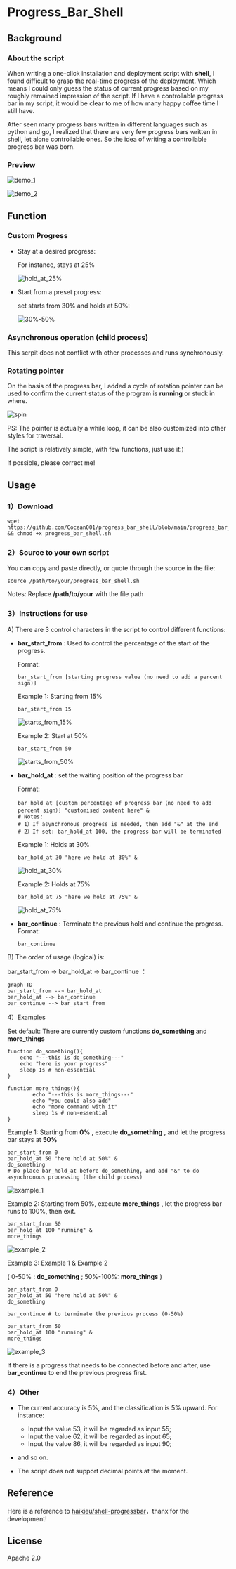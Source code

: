 # Progress_Bar_Shell

## Background

### About the script

When writing a one-click installation and deployment script with **shell**, I found difficult to grasp the real-time progress of the deployment. Which means I could only guess the status of current progress based on my roughly remained impression of the script. If I have a controllable progress bar in my script, it would be clear to me of how many happy coffee time I still have.

After seen many progress bars written in different languages such as python and go, I realized that there are very few progress bars written in shell, let alone controllable ones. So the idea of writing a controllable progress bar was born.

### Preview

![demo_1](demo_gif/demo_1.gif)

![demo_2](demo_gif/demo_2.gif)

## Function

### Custom Progress

- Stay at a desired progress:

  For instance, stays at 25%

  ![hold_at_25%](demo_gif/hold_at_25%25.gif)

- Start from a preset progress:

  set starts from 30% and holds at 50%: 

  ![30%-50%](demo_gif/30%25-50%25.gif)

### Asynchronous operation (child process)

This scrpit does not conflict with other processes and runs synchronously.

### Rotating pointer

On the basis of the progress bar, I added a cycle of rotation pointer can be used to confirm the current status of the program is **running** or stuck in where.

![spin](demo_gif/spin.gif)

PS:  The pointer is actually a while loop, it can be also customized into other styles for traversal.



The script is relatively simple, with few functions, just use it:)

If possible, please correct me!

## Usage

### 1）Download

```
wget https://github.com/Cocean001/progress_bar_shell/blob/main/progress_bar_shell.sh && chmod +x progress_bar_shell.sh
```



### 2）Source to your own script

You can copy and paste directly, or quote through the source in the file:

```
source /path/to/your/progress_bar_shell.sh
```

Notes: Replace **/path/to/your** with the file path



### 3）Instructions for use

A) There are 3 control characters in the script to control different functions:

- **bar_start_from** : Used to control the percentage of the start of the progress.

  Format:

  ```shell
  bar_start_from [starting progress value (no need to add a percent sign)]
  ```

  Example 1: Starting from 15%

  ```shell
  bar_start_from 15
  ```

  ![starts_from_15%](demo_gif/starts_from_15%25.gif)

  Example 2: Start at 50%

  ```
  bar_start_from 50
  ```

  ![starts_from_50%](demo_gif/starts_from_50%25.gif)

  

- **bar_hold_at** : set the waiting position of the progress bar

  Format:

  ```shell
  bar_hold_at [custom percentage of progress bar（no need to add percent sign）] "customised content here" &
  # Notes:
  # 1）If asynchronous progress is needed, then add "&" at the end
  # 2）If set: bar_hold_at 100, the progress bar will be terminated
  ```

  Example 1: Holds at 30%

  ```shell
  bar_hold_at 30 "here we hold at 30%" &
  ```

  ![hold_at_30%](demo_gif/hold_at_30%25.gif)

  Example 2: Holds at 75%

  ```shell
  bar_hold_at 75 "here we hold at 75%" &
  ```

  ![hold_at_75%](demo_gif/hold_at_75%25.gif)

- **bar_continue** : Terminate the previous hold and continue the progress. Format:

  ```shell
  bar_continue
  ```



B) The order of usage (logical) is:

bar_start_from -> bar_hold_at -> bar_continue ：



```mermaid
graph TD
bar_start_from --> bar_hold_at
bar_hold_at --> bar_continue
bar_continue --> bar_start_from

```

4）Examples

Set default: There are currently custom functions **do_something** and **more_things**

```shell
function do_something(){
    echo "---this is do_something---"
    echo "here is your progress"
    sleep 1s # non-essential
}

function more_things(){
		echo "---this is more_things---"
		echo "you could also add"
		echo "more command with it"
		sleep 1s # non-essential
}
```



Example 1: Starting from **0%** , execute **do_something** , and let the progress bar stays at **50%**

```shell
bar_start_from 0
bar_hold_at 50 "here hold at 50%" & 
do_something
# Do place bar_hold_at before do_something, and add "&" to do asynchronous processing (the child process)
```

![example_1](demo_gif/example_1.gif)

Example 2: Starting from 50%, execute **more_things** , let the progress bar runs to 100%, then exit.

```shell
bar_start_from 50
bar_hold_at 100 "running" &
more_things
```

![example_2](demo_gif/example_2.gif)

Example 3: Example 1 & Example 2 

( 0-50% : **do_something** ; 50%-100%: **more_things** )

```shell
bar_start_from 0
bar_hold_at 50 "here hold at 50%" &
do_something

bar_continue # to terminate the previous process (0-50%)

bar_start_from 50
bar_hold_at 100 "running" &
more_things
```

![example_3](https://github.com/Cocean001/progress_bar_shell/blob/main/demo_gif/example_3.gif)

If there is a progress that needs to be connected before and after, use **bar_continue** to end the previous progress first.

### 4）Other

- The current accuracy is 5%, and the classification is 5% upward. For instance:

  - Input the value 53, it will be regarded as input 55;
  - Input the value 62, it will be regarded as input 65;
  - Input the value 86, it will be regarded as input 90;
- and so on.
- The script does not support decimal points at the moment.



## Reference

Here is a reference to  [haikieu/shell-progressbar](https://github.com/haikieu/shell-progressbar)，thanx for the development!



## License

Apache 2.0

